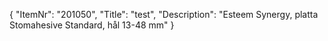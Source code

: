{
  "ItemNr": "201050",
  "Title": "test",
  "Description": "Esteem Synergy, platta Stomahesive Standard, hål 13-48 mm"
}